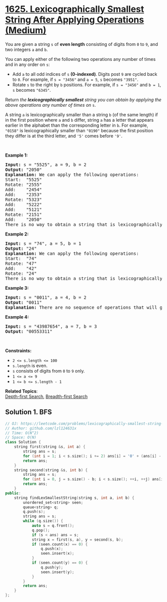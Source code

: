 # [1625. Lexicographically Smallest String After Applying Operations (Medium)](https://leetcode.com/problems/lexicographically-smallest-string-after-applying-operations/)

<p>You are given a string <code>s</code> of <strong>even length</strong> consisting of digits from <code>0</code> to <code>9</code>, and two integers <code>a</code> and <code>b</code>.</p>

<p>You can apply either of the following two operations any number of times and in any order on <code>s</code>:</p>

<ul>
	<li>Add <code>a</code> to all odd indices of <code>s</code> <strong>(0-indexed)</strong>. Digits post <code>9</code> are cycled back to <code>0</code>. For example, if <code>s = "3456"</code> and <code>a = 5</code>, <code>s</code> becomes <code>"3951"</code>.</li>
	<li>Rotate <code>s</code> to the right by <code>b</code> positions. For example, if <code>s = "3456"</code> and <code>b = 1</code>, <code>s</code> becomes <code>"6345"</code>.</li>
</ul>

<p>Return <em>the <strong>lexicographically smallest</strong> string you can obtain by applying the above operations any number of times on</em> <code>s</code>.</p>

<p>A string <code>a</code> is lexicographically smaller than a string <code>b</code> (of the same length) if in the first position where <code>a</code> and <code>b</code> differ, string <code>a</code> has a letter that appears earlier in the alphabet than the corresponding letter in <code>b</code>. For example, <code>"0158"</code> is lexicographically smaller than <code>"0190"</code> because the first position they differ is at the third letter, and <code>'5'</code> comes before <code>'9'</code>.</p>

<p>&nbsp;</p>
<p><strong>Example 1:</strong></p>

<pre><strong>Input:</strong> s = "5525", a = 9, b = 2
<strong>Output:</strong> "2050"
<strong>Explanation: </strong>We can apply the following operations:
Start:  "5525"
Rotate: "2555"
Add:    "2454"
Add:    "2353"
Rotate: "5323"
Add:    "5222"
​​​​​​​Add:    "5121"
​​​​​​​Rotate: "2151"
​​​​​​​Add:    "2050"​​​​​​​​​​​​
There is no way to obtain a string that is lexicographically smaller then "2050".
</pre>

<p><strong>Example 2:</strong></p>

<pre><strong>Input:</strong> s = "74", a = 5, b = 1
<strong>Output:</strong> "24"
<strong>Explanation: </strong>We can apply the following operations:
Start:  "74"
Rotate: "47"
​​​​​​​Add:    "42"
​​​​​​​Rotate: "24"​​​​​​​​​​​​
There is no way to obtain a string that is lexicographically smaller then "24".
</pre>

<p><strong>Example 3:</strong></p>

<pre><strong>Input:</strong> s = "0011", a = 4, b = 2
<strong>Output:</strong> "0011"
<strong>Explanation: </strong>There are no sequence of operations that will give us a lexicographically smaller string than "0011".
</pre>

<p><strong>Example 4:</strong></p>

<pre><strong>Input:</strong> s = "43987654", a = 7, b = 3
<strong>Output:</strong> "00553311"
</pre>

<p>&nbsp;</p>
<p><strong>Constraints:</strong></p>

<ul>
	<li><code>2 &lt;= s.length &lt;= 100</code></li>
	<li><code>s.length</code> is even.</li>
	<li><code>s</code> consists of digits from <code>0</code> to <code>9</code> only.</li>
	<li><code>1 &lt;= a &lt;= 9</code></li>
	<li><code>1 &lt;= b &lt;= s.length - 1</code></li>
</ul>


**Related Topics**:  
[Depth-first Search](https://leetcode.com/tag/depth-first-search/), [Breadth-first Search](https://leetcode.com/tag/breadth-first-search/)

## Solution 1. BFS

```cpp
// OJ: https://leetcode.com/problems/lexicographically-smallest-string-after-applying-operations/
// Author: github.com/lzl124631x
// Time: O(N^2)
// Space: O(N)
class Solution {
    string first(string &s, int a) {
        string ans = s;
        for (int i = 1; i < s.size(); i += 2) ans[i] = '0' + (ans[i] - '0' + a) % 10;
        return ans;
    }
    string second(string &s, int b) {
        string ans = s;
        for (int i = 0, j = s.size() - b; i < s.size(); ++i, ++j) ans[i] = s[j % s.size()];
        return ans;
    }
public:
    string findLexSmallestString(string s, int a, int b) {
        unordered_set<string> seen;
        queue<string> q;
        q.push(s);
        string ans = s;
        while (q.size()) {
            auto s = q.front();
            q.pop();
            if (s < ans) ans = s;
            string x = first(s, a), y = second(s, b);
            if (seen.count(x) == 0) {
                q.push(x);
                seen.insert(x);
            }
            if (seen.count(y) == 0) {
                q.push(y);
                seen.insert(y);
            }
        }
        return ans;
    }
};
```
